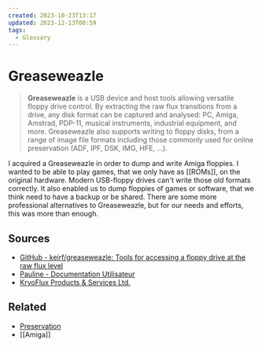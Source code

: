 ```yaml
---
created: 2023-10-23T13:17
updated: 2023-12-13T08:59
tags:
  - Glossary
---
```

# Greaseweazle
> **Greaseweazle** is a USB device and host tools allowing versatile floppy drive control. By extracting the raw flux transitions from a drive, any disk format can be captured and analysed: PC, Amiga, Amstrad, PDP-11, musical instruments, industrial equipment, and more. Greaseweazle also supports writing to floppy disks, from a range of image file formats including those commonly used for online preservation (ADF, IPF, DSK, IMG, HFE, ...).

I acquired a Greaseweazle in order to dump and write Amiga floppies. I wanted to be able to play games, that we only have as [[ROMs]], on the original hardware. Modern USB-floppy drives can't write those old formats correctly. It also enabled us to dump floppies of games or software, that we think need to have a backup or be shared. There are some more professional alternatives to Greaseweazle, but for our needs and efforts, this was more than enough.
## Sources
- [GitHub - keirf/greaseweazle: Tools for accessing a floppy drive at the raw flux level](https://github.com/keirf/Greaseweazle/)
- [Pauline - Documentation Utilisateur](https://wernli.pages.in2p3.fr/pauline-doc/en/)
- [KryoFlux Products & Services Ltd.](https://kryoflux.com/)
## Related
- [Preservation](notes/Preservation.md)
- [[Amiga]]